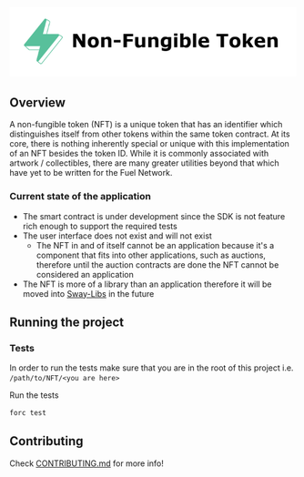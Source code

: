<p align="center">
    <picture>
        <source media="(prefers-color-scheme: dark)" srcset=".docs/nft-logo_white.png">
        <img alt="light theme" src=".docs/nft-logo_black.png">
    </picture>
</p>

## Overview

A non-fungible token (NFT) is a unique token that has an identifier which distinguishes itself from other tokens within the same token contract. At its core, there is nothing inherently special or unique with this implementation of an NFT besides the token ID. While it is commonly associated with artwork / collectibles, there are many greater utilities beyond that which have yet to be written for the Fuel Network.

### Current state of the application

- The smart contract is under development since the SDK is not feature rich enough to support the required tests
- The user interface does not exist and will not exist
  - The NFT in and of itself cannot be an application because it's a component that fits into other applications, such as auctions, therefore until the auction contracts are done the NFT cannot be considered an application
- The NFT is more of a library than an application therefore it will be moved into [Sway-Libs](https://github.com/FuelLabs/sway-libs) in the future

## Running the project

### Tests

In order to run the tests make sure that you are in the root of this project i.e. `/path/to/NFT/<you are here>`

Run the tests

```bash
forc test
```

## Contributing

Check [CONTRIBUTING.md](../CONTRIBUTING.md) for more info!
